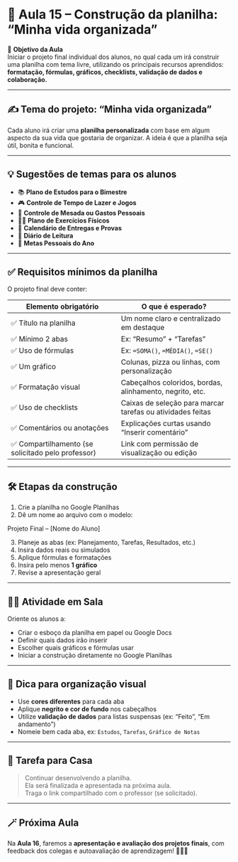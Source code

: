 # 📘 Aula 15 – Construção da planilha: “Minha vida organizada”

🎯 **Objetivo da Aula**  
Iniciar o projeto final individual dos alunos, no qual cada um irá construir uma planilha com tema livre, utilizando os principais recursos aprendidos: **formatação, fórmulas, gráficos, checklists, validação de dados e colaboração.**

---

## ✍️ Tema do projeto: “Minha vida organizada”

Cada aluno irá criar uma **planilha personalizada** com base em algum aspecto da sua vida que gostaria de organizar. A ideia é que a planilha seja útil, bonita e funcional.

---

## 💡 Sugestões de temas para os alunos

- 📚 **Plano de Estudos para o Bimestre**
- 🎮 **Controle de Tempo de Lazer e Jogos**
- 💸 **Controle de Mesada ou Gastos Pessoais**
- 🏃‍♀️ **Plano de Exercícios Físicos**
- 📆 **Calendário de Entregas e Provas**
- 📖 **Diário de Leitura**
- 🎯 **Metas Pessoais do Ano**

---

## ✅ Requisitos mínimos da planilha

O projeto final deve conter:

| Elemento obrigatório                              | O que é esperado?                                          |
| ------------------------------------------------- | ---------------------------------------------------------- |
| ✅ Título na planilha                              | Um nome claro e centralizado em destaque                   |
| ✅ Mínimo 2 abas                                   | Ex: “Resumo” + “Tarefas”                                   |
| ✅ Uso de fórmulas                                 | Ex: `=SOMA()`, `=MÉDIA()`, `=SE()`                         |
| ✅ Um gráfico                                      | Colunas, pizza ou linhas, com personalização               |
| ✅ Formatação visual                               | Cabeçalhos coloridos, bordas, alinhamento, negrito, etc.   |
| ✅ Uso de checklists                               | Caixas de seleção para marcar tarefas ou atividades feitas |
| ✅ Comentários ou anotações                        | Explicações curtas usando “Inserir comentário”             |
| ✅ Compartilhamento (se solicitado pelo professor) | Link com permissão de visualização ou edição               |

---

## 🛠️ Etapas da construção

1. Crie a planilha no Google Planilhas
2. Dê um nome ao arquivo com o modelo:

Projeto Final – [Nome do Aluno]

3. Planeje as abas (ex: Planejamento, Tarefas, Resultados, etc.)
4. Insira dados reais ou simulados
5. Aplique fórmulas e formatações
6. Insira pelo menos **1 gráfico**
7. Revise a apresentação geral

---

## 👨‍🏫 Atividade em Sala

Oriente os alunos a:

- Criar o esboço da planilha em papel ou Google Docs
- Definir quais dados irão inserir
- Escolher quais gráficos e fórmulas usar
- Iniciar a construção diretamente no Google Planilhas

---

## 🧩 Dica para organização visual

- Use **cores diferentes** para cada aba
- Aplique **negrito e cor de fundo** nos cabeçalhos
- Utilize **validação de dados** para listas suspensas (ex: “Feito”, “Em andamento”)
- Nomeie bem cada aba, ex: `Estudos`, `Tarefas`, `Gráfico de Notas`

---

## 📌 Tarefa para Casa

> Continuar desenvolvendo a planilha.  
> Ela será finalizada e apresentada na próxima aula.  
> Traga o link compartilhado com o professor (se solicitado).

---

## 🪄 Próxima Aula

Na **Aula 16**, faremos a **apresentação e avaliação dos projetos finais**, com feedback dos colegas e autoavaliação de aprendizagem! 🧑‍🏫✨

